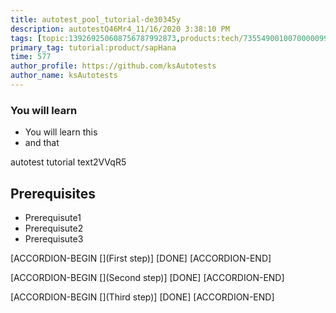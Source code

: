 ```yaml
---
title: autotest_pool_tutorial-de30345y
description: autotestQ46Mr4_11/16/2020 3:38:10 PM
tags: [topic:139269250608756787992873,products:tech/73554900100700000996,tutorial:experience/advanced]
primary_tag: tutorial:product/sapHana
time: 577
author_profile: https://github.com/ksAutotests
author_name: ksAutotests
---
```

### You will learn
- You will learn this
- and that

autotest tutorial text2VVqR5

## Prerequisites
- Prerequisute1
- Prerequisute2
- Prerequisute3

[ACCORDION-BEGIN [](First step)]
[DONE]
[ACCORDION-END]

[ACCORDION-BEGIN [](Second step)]
[DONE]
[ACCORDION-END]

[ACCORDION-BEGIN [](Third step)]
[DONE]
[ACCORDION-END]

